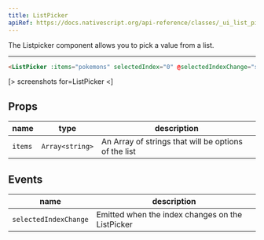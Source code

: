 ```yaml
---
title: ListPicker
apiRef: https://docs.nativescript.org/api-reference/classes/_ui_list_picker_.listpicker
---
```


The Listpicker component allows you to pick a value from a list.

---

```html
<ListPicker :items="pokemons" selectedIndex="0" @selectedIndexChange="selectedIndexChanged(event)"></ListPicker>
```
[> screenshots for=ListPicker <]

## Props

| name | type | description |
|------|------|-------------|
| `items` | `Array<string>` | An Array of strings that will be options of the list

## Events

| name | description |
|------|-------------|
| `selectedIndexChange`| Emitted when the index changes on the ListPicker